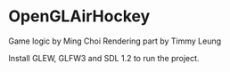 # OpenGLAirHockey
Game logic by Ming Choi
Rendering part by Timmy Leung

Install GLEW, GLFW3 and SDL 1.2 to run the project.
